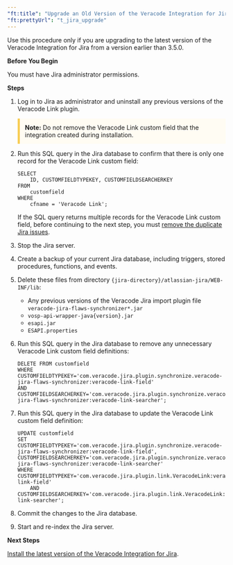 ```yaml
---
"ft:title": "Upgrade an Old Version of the Veracode Integration for Jira"
"ft:prettyUrl": "t_jira_upgrade"
---
```

Use this procedure only if you are upgrading to the latest version of the Veracode Integration for Jira from a version earlier than 3.5.0.

<p font-size="13pt"><b>Before You Begin</b></p>

You must have Jira administrator permissions.

<p font-size="13pt"><b>Steps</b></p>

1. Log in to Jira as administrator and uninstall any previous versions of the Veracode Link plugin.

    <p style="background-color:#FFFCF3; padding: 12px; border-left: 5px solid #F7CD55;"><b>Note:</b> Do not remove the Veracode Link custom field that the integration created during installation.</p>

2. Run this SQL query in the Jira database to confirm that there is only one record for the Veracode Link custom field:

    ```
    SELECT
        ID, CUSTOMFIELDTYPEKEY, CUSTOMFIELDSEARCHERKEY
    FROM
        customfield
    WHERE
        cfname = 'Veracode Link';
    ```

    If the SQL query returns multiple records for the Veracode Link custom field, before continuing to the next step, you must [remove the duplicate Jira issues](03_jira_remove_duplicate_issues.md).

3. Stop the Jira server.

4. Create a backup of your current Jira database, including triggers, stored procedures, functions, and events.

5. Delete these files from directory `{jira-directory}/atlassian-jira/WEB-INF/lib`:

    - Any previous versions of the Veracode Jira import plugin file `veracode-jira-flaws-synchronizer*.jar`
    - `vosp-api-wrapper-java{version}.jar`
    - `esapi.jar`
    - `ESAPI.properties`

6. Run this SQL query in the Jira database to remove any unnecessary Veracode Link custom field definitions:

    ```
    DELETE FROM customfield
    WHERE CUSTOMFIELDTYPEKEY='com.veracode.jira.plugin.synchronize.veracode-jira-flaws-synchronizer:veracode-link-field' 
    AND CUSTOMFIELDSEARCHERKEY='com.veracode.jira.plugin.synchronize.veracode-jira-flaws-synchronizer:veracode-link-searcher';
    ```

7. Run this SQL query in the Jira database to update the Veracode Link custom field definition:

    ```
    UPDATE customfield
    SET CUSTOMFIELDTYPEKEY='com.veracode.jira.plugin.synchronize.veracode-jira-flaws-synchronizer:veracode-link-field',
    CUSTOMFIELDSEARCHERKEY='com.veracode.jira.plugin.synchronize.veracode-jira-flaws-synchronizer:veracode-link-searcher'
    WHERE CUSTOMFIELDTYPEKEY='com.veracode.jira.plugin.link.VeracodeLink:veracode-link-field'
        AND CUSTOMFIELDSEARCHERKEY='com.veracode.jira.plugin.link.VeracodeLink:veracode-link-searcher';
    ```

8. Commit the changes to the Jira database.

9. Start and re-index the Jira server.

<p font-size="13pt"><b>Next Steps</b></p>

[Install the latest version of the Veracode Integration for Jira](README.md).